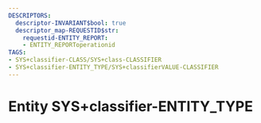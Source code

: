 ```yaml
---
DESCRIPTORS:
  descriptor-INVARIANT$bool: true
  descriptor_map-REQUESTID$str:
    requestid-ENTITY_REPORT:
    - ENTITY_REPORToperationid
TAGS:
- SYS+classifier-CLASS/SYS+class-CLASSIFIER
- SYS+classifier-ENTITY_TYPE/SYS+classifierVALUE-CLASSIFIER
---
```

# Entity SYS+classifier-ENTITY_TYPE

